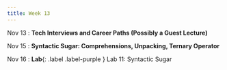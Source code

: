 ```yaml
---
title: Week 13
---
```


Nov 13
: **Tech Interviews and Career Paths (Possibly a Guest Lecture)**
  
Nov 15
: **Syntactic Sugar: Comprehensions, Unpacking, Ternary Operator**

Nov 16
: **Lab**{: .label .label-purple } Lab 11: Syntactic Sugar

